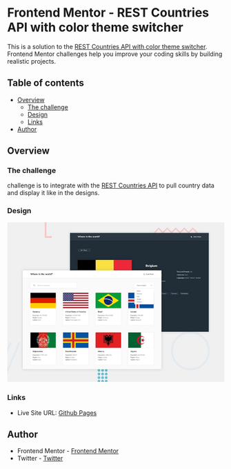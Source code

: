 # Frontend Mentor - REST Countries API with color theme switcher

This is a solution to the [REST Countries API with color theme switcher](https://www.frontendmentor.io/challenges/rest-countries-api-with-color-theme-switcher-5cacc469fec04111f7b848ca). Frontend Mentor challenges help you improve your coding skills by building realistic projects. 

## Table of contents

- [Overview](#overview)
  - [The challenge](#the-challenge)
  - [Design](#design)
  - [Links](#links)
- [Author](#author)
## Overview


### The challenge

challenge is to integrate with the [REST Countries API](https://restcountries.com) to pull country data and display it like in the designs.

 ### Design
![Design preview for the REST Countries API with color theme switcher coding challenge](./design/desktop-preview.jpg)


### Links

- Live Site URL: [Github Pages](https://rest-countries-8180b.web.app/)


## Author

- Frontend Mentor - [Frontend Mentor](https://www.frontendmentor.io/profile/ma7moudemam)
- Twitter - [Twitter](https://twitter.com/m7moud_emam2)
